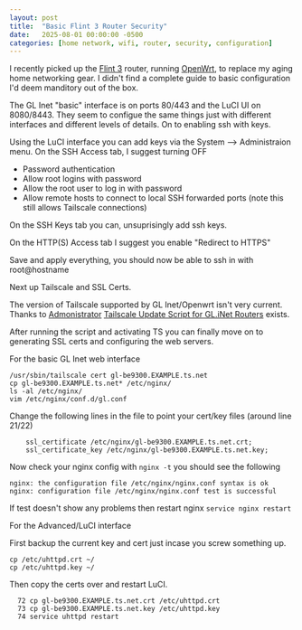 ```yaml
---
layout: post
title:  "Basic Flint 3 Router Security"
date:   2025-08-01 00:00:00 -0500
categories: [home network, wifi, router, security, configuration]
---
```


I recently picked up the [Flint 3](https://www.gl-inet.com/products/gl-be9300/) router, running [OpenWrt](http://openwrt.org/), to replace my aging home networking gear. I didn't find a complete guide to basic configuration I'd deem manditory out of the box.

The GL Inet "basic" interface is on ports 80/443 and the LuCI UI on 8080/8443. They seem to configue the same things just with different interfaces and different levels of details. On to enabling ssh with keys.

Using the LuCI interface you can add keys via the System --> Administraion menu. On the SSH Access tab, I suggest turning OFF

* Password authentication
* Allow root logins with password
* Allow the root user to log in with password
* Allow remote hosts to connect to local SSH forwarded ports (note this still allows Tailscale connections)

On the SSH Keys tab you can, unsuprisingly add ssh keys.

On the HTTP(S) Access tab I suggest you enable "Redirect to HTTPS"

Save and apply everything, you should now be able to ssh in with root@hostname

Next up Tailscale and SSL Certs.

The version of Tailscale supported by GL Inet/Openwrt isn't very current. Thanks to [Admonistrator](https://github.com/Admonstrator/) [Tailscale Update Script for GL.iNet Routers](https://github.com/Admonstrator/glinet-tailscale-updater) exists.

After running the script and activating TS you can finally move on to generating SSL certs and configuring the web servers.

For the basic GL Inet web interface

```
/usr/sbin/tailscale cert gl-be9300.EXAMPLE.ts.net
cp gl-be9300.EXAMPLE.ts.net* /etc/nginx/
ls -al /etc/nginx/
vim /etc/nginx/conf.d/gl.conf
```

Change the following lines in the file to point your cert/key files (around line 21/22)
```
    ssl_certificate /etc/nginx/gl-be9300.EXAMPLE.ts.net.crt;
    ssl_certificate_key /etc/nginx/gl-be9300.EXAMPLE.ts.net.key;
```

Now check your nginx config with `nginx -t` you should see the following
```
nginx: the configuration file /etc/nginx/nginx.conf syntax is ok
nginx: configuration file /etc/nginx/nginx.conf test is successful
```

If test doesn't show any problems then restart nginx `service nginx restart`

For the Advanced/LuCI interface

First backup the current key and cert just incase you screw something up.
```
cp /etc/uhttpd.crt ~/
cp /etc/uhttpd.key ~/
```

Then copy the certs over and restart LuCI.
```
  72 cp gl-be9300.EXAMPLE.ts.net.crt /etc/uhttpd.crt
  73 cp gl-be9300.EXAMPLE.ts.net.key /etc/uhttpd.key
  74 service uhttpd restart
```
